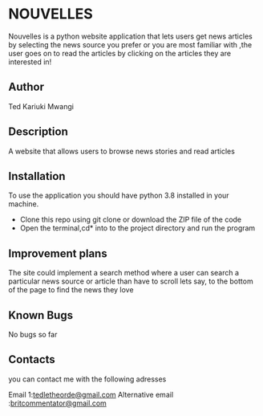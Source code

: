 # NOUVELLES

Nouvelles is a python website application that lets users get news articles by selecting the news source you prefer or you are most familiar with ,the user goes on to read the articles by clicking on the articles they are interested in!

## Author
Ted Kariuki Mwangi

## Description
A website that allows users to browse news stories and read articles

## Installation
To use the application you should have python 3.8 installed in your machine.

- Clone this repo using git clone or download the ZIP file of the code
- Open the terminal,cd* into to the project directory and run the program

## Improvement plans
The site could implement a search method where a user can search a particular news source or article than have to scroll lets say, to the bottom of the page to find the news they love

## Known Bugs
No bugs so far

## Contacts
 you can contact me with the following adresses 
 
 Email 1:tedletheorde@gmail.com
 Alternative email :britcommentator@gmail.com
